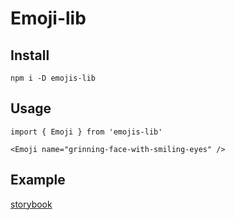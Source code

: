 # Emoji-lib


## Install

```
npm i -D emojis-lib
```

## Usage

```
import { Emoji } from 'emojis-lib'

<Emoji name="grinning-face-with-smiling-eyes" />
```

## Example

[storybook](https://olgamyazina.github.io/emoji/?path=/docs/%D0%BA%D0%BE%D0%BC%D0%BF%D0%BE%D0%BD%D0%B5%D0%BD%D1%82%D1%8B-emoji--00)
